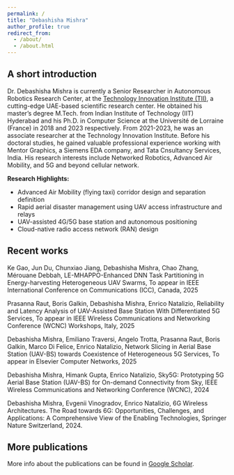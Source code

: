 ```yaml
---
permalink: /
title: "Debashisha Mishra"
author_profile: true
redirect_from: 
  - /about/
  - /about.html
---
```


<!-- This is Ze Jiang's personal homepage. Please also refer to my [homepage@UNSW](https://research.unsw.edu.au/people/dr-ze-jiang).  -->


## A short introduction
Dr. Debashisha Mishra is currently a Senior Researcher in Autonomous Robotics Research Center, at the [Technology Innovation Institute (TII)](https://www.tii.ae/), a cutting-edge UAE-based scientific research center. He obtained his master’s degree M.Tech. from Indian Institute of Technology (IIT) Hyderabad and his Ph.D. in Computer Science at the Université de Lorraine (France) in 2018 and 2023 respectively. From 2021-2023, he was an associate researcher at the Technology Innovation Institute. Before his doctoral studies, he gained valuable professional experience working with Mentor Graphics, a Siemens EDA company, and Tata Cnsultancy Services, India. His research interests include Networked Robotics, Advanced Air Mobility, and 5G and beyond cellular network. 

<b>Research Highlights:</b>
* Advanced Air Mobility (flying taxi) corridor design and separation definition
* Rapid aerial disaster management using UAV access infrastructure and relays
* UAV-assisted 4G/5G base station and autonomous positioning 
* Cloud-native radio access network (RAN) design 

## Recent works
Ke Gao, Jun Du, Chunxiao Jiang, Debashisha Mishra, Chao Zhang, Mérouane Debbah, LE-MHAPPO-Enhanced DNN Task Partitioning in Energy-harvesting Heterogeneous UAV Swarms, To appear in IEEE International Conference on Communications (ICC), Canada, 2025

Prasanna Raut, Boris Galkin, Debashisha Mishra, Enrico Natalizio, Reliability and Latency Analysis of UAV-Assisted Base Station With Differentiated 5G Services, To appear in IEEE Wireless Communications and Networking Conference (WCNC) Workshops, Italy, 2025

Debashisha Mishra, Emiliano Traversi, Angelo Trotta, Prasanna Raut, Boris Galkin, Marco Di Felice, Enrico Natalizio, Network Slicing in Aerial Base Station (UAV-BS) towards Coexistence of Heterogeneous 5G Services, To appear in Elsevier Computer Networks, 2025

Debashisha Mishra, Himank Gupta, Enrico Natalizio, Sky5G: Prototyping 5G Aerial Base Station (UAV-BS) for On-demand Connectivity from Sky, IEEE Wireless Communications and Networking Conference (WCNC), 2024

Debashisha Mishra, Evgenii Vinogradov, Enrico Natalizio, 6G Wireless Architectures. The Road towards 6G: Opportunities, Challenges, and Applications: A Comprehensive View of the Enabling Technologies,  Springer Nature Switzerland, 2024.

## More publications
More info about the publications can be found in [Google Scholar](https://scholar.google.com/citations?user=--81kT8AAAAJ&hl=en&authuser=1).
